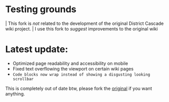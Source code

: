 # Testing grounds
| This fork is *not* related to the development of the original District Cascade wiki project.
| I use this fork to *suggest* improvements to the original wiki

# Latest update:
- Optimized page readability and accessibility on mobile
- Fixed text overflowing the viewport on certain wiki pages
- ```Code blocks now wrap instead of showing a disgusting looking scrollbar```

This is completely out of date btw, please fork the [original](https://github.com/FIREYAUTO/DistrictCascade) if you want anything.
